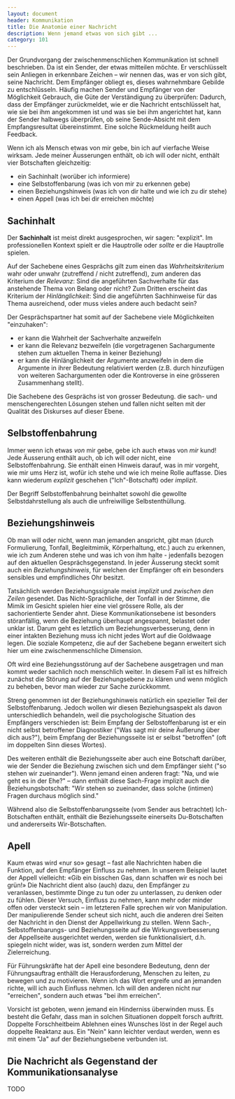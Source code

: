```yaml
---
layout: document
header: Kommunikation
title: Die Anatomie einer Nachricht
description: Wenn jemand etwas von sich gibt ...
category: 101
---
```


Der Grundvorgang der zwischenmenschlichen Kommunikation ist schnell beschrieben. Da ist ein Sender, der etwas mitteilen möchte. Er verschlüsselt sein Anliegen in erkennbare Zeichen – wir nennen das, was er von sich gibt, seine Nachricht. Dem Empfänger obliegt es, dieses wahrnehmbare Gebilde zu entschlüsseln. Häufig machen Sender und Empfänger von der Möglichkeit Gebrauch, die Güte der Verständigung zu überprüfen: Dadurch, dass der Empfänger zurückmeldet, wie er die Nachricht entschlüsselt hat, wie sie bei ihm angekommen ist und was sie bei ihm angerichtet hat, kann der Sender halbwegs überprüfen, ob seine Sende-Absicht mit dem Empfangsresultat übereinstimmt. Eine solche Rückmeldung heißt auch Feedback.

Wenn ich als Mensch etwas von mir gebe, bin ich auf vierfache Weise wirksam. Jede meiner Äusserungen enthält, ob ich will oder nicht, enthält vier Botschaften gleichzeitig:

* ein Sachinhalt (worüber ich informiere)
* eine Selbstoffenbarung (was ich von mir zu erkennen gebe)
* einen Beziehungshinweis (was ich von dir halte und wie ich zu dir stehe)
* einen Appell (was ich bei dir erreichen möchte)

## Sachinhalt

Der **Sachinhalt** ist meist direkt ausgesprochen, wir sagen: "explizit". Im professionellen Kontext spielt er die Hauptrolle oder *sollte* er die Hauptrolle spielen.

Auf der Sachebene eines Gesprächs gilt zum einen das *Wahrheitskriterium* wahr oder unwahr (zutreffend / nicht zutreffend), zum anderen das Kriterium der *Relevanz*: Sind die angeführten Sachverhalte für das anstehende Thema von Belang oder nicht? Zum Dritten erscheint das Kriterium der *Hinlänglichkeit*: Sind die angeführten Sachhinweise für das Thema ausreichend, oder muss vieles andere auch bedacht sein?

Der Gesprächspartner hat somit auf der Sachebene viele Möglichkeiten "einzuhaken":

 * er kann die Wahrheit der Sachverhalte anzweifeln
 * er kann die Relevanz bezweifeln (die vorgetragenen Sachargumente stehen zum aktuellen Thema in keiner Beziehung)
 * er kann die Hinlänglichkeit der Argumente anzweifeln in dem die Argumente in ihrer Bedeutung relativiert werden (z.B. durch hinzufügen von weiteren Sachargumenten oder die Kontroverse in eine grösseren Zusammenhang stellt).

Die Sachebene des Gesprächs ist von grosser Bedeutung. die sach- und menschengerechten Lösungen stehen und fallen nicht selten mit der Qualität des Diskurses auf dieser Ebene.

## Selbstoffenbahrung

Immer wenn ich etwas *von* mir gebe, gebe ich auch etwas von *mir* kund! Jede Äusserung enthält auch, ob ich will oder nicht, eine Selbstoffenbahrung. Sie enthält einen Hinweis darauf, was in mir vorgeht, wie mir ums Herz ist, wofür ich stehe und wie ich meine Rolle auffasse. Dies kann wiederum *explizit* geschehen ("Ich"-Botschaft) oder *implizit*.

Der Begriff Selbstoffenbahrung beinhaltet sowohl die gewollte Selbstdahrstellung als auch die unfreiwillige Selbstenthüllung.

## Beziehungshinweis

Ob man will oder nicht, wenn man jemanden anspricht, gibt man (durch Formulierung, Tonfall, Begleitmimik, Körperhaltung, etc.) auch zu erkennen, wie ich zum Anderen stehe und was ich von ihm halte - jedenfalls bezogen auf den aktuellen Gesprächsgegenstand. In jeder Äusserung steckt somit auch ein *Beziehungshinweis*, für welchen der Empfänger oft ein besonders sensibles und empfindliches Ohr besitzt.

Tatsächlich werden Beziehungssignale meist *implizit* und *zwischen den Zeilen* gesendet. Das Nicht-Sprachliche, der Tonfall in der Stimme, die Mimik im Gesicht spielen hier eine viel grössere Rolle, als der sachorientierte Sender ahnt. Diese Kommunikationsebene ist besonders störanfällig, wenn die Beziehung überhaupt angespannt, belastet oder unklar ist. Darum geht es letztlich um Beziehungsverbesserung, denn in einer intakten Beziehung muss ich nicht jedes Wort auf die Goldwaage legen. Die soziale Kompetenz, die auf der Sachebene begann erweitert sich hier um eine zwischenmenschliche Dimension.

Oft wird eine Beziehungsstörung auf der Sachebene ausgetragen und man kommt weder sachlich noch menschlich weiter. In diesem Fall ist es hilfreich zunächst die Störung auf der Beziehungsebene zu klären und wenn möglich zu beheben, bevor man wieder zur Sache zurückkommt.

Streng genommen ist der Beziehungshinweis natürlich ein spezieller Teil der Selbstoffenbarung. Jedoch wollen wir diesen Beziehungsaspekt als davon unterschiedlich behandeln, weil die psychologische Situation des Empfängers verschieden ist: Beim Empfang der Selbstoffenbarung ist er ein nicht selbst betroffener Diagnostiker ("Was sagt mir deine Äußerung über dich aus?"), beim Empfang der Beziehungsseite ist er selbst "betroffen" (oft im doppelten Sinn dieses Wortes).

Des weiteren enthält die Beziehungsseite aber auch eine Botschaft darüber, wie der Sender die Beziehung zwischen sich und dem Empfänger sieht ("so stehen wir zueinander"). Wenn jemand einen anderen fragt: "Na, und wie geht es in der Ehe?" – dann enthält diese Sach-Frage implizit auch die Beziehungsbotschaft: "Wir stehen so zueinander, dass solche (intimen) Fragen durchaus möglich sind."

Während also die Selbstoffenbarungsseite (vom Sender aus betrachtet) Ich-Botschaften enthält, enthält die Beziehungsseite einerseits Du-Botschaften und andererseits Wir-Botschaften.

## Apell

Kaum etwas wird «nur so» gesagt – fast alle Nachrichten haben die Funktion, auf den Empfänger Einfluss zu nehmen. In unserem Beispiel lautet der Appell vielleicht: «Gib ein bisschen Gas, dann schaffen wir es noch bei grün!» Die Nachricht dient also (auch) dazu, den Empfänger zu veranlassen, bestimmte Dinge zu tun oder zu unterlassen, zu denken oder zu fühlen. Dieser Versuch, Einfluss zu nehmen, kann mehr oder minder offen oder versteckt sein – im letzteren Falle sprechen wir von Manipulation. Der manipulierende Sender scheut sich nicht, auch die anderen drei Seiten der Nachricht in den Dienst der Appellwirkung zu stellen. Wenn Sach-, Selbstoffenbarungs- und Beziehungsseite auf die Wirkungsverbesserung der Appellseite ausgerichtet werden, werden sie funktionalisiert, d.h. spiegeln nicht wider, was ist, sondern werden zum Mittel der Zielerreichung.

Für Führungskräfte hat der Apell eine besondere Bedeutung, denn der Führungsauftrag enthällt die Herausforderung, Menschen zu leiten, zu bewegen und zu motivieren. Wenn ich das Wort ergreife und an jemanden richte, will ich auch Einfluss nehmen. Ich will den anderen nicht nur "erreichen", sondern auch etwas "bei ihm erreichen".

Vorsicht ist geboten, wenn jemand ein Hinderniss überwinden muss. Es besteht die Gefahr, dass man in solchen Situationen doppelt forsch auftritt. Doppelte Forschheitbeim Ablehnen eines Wunsches löst in der Regel auch doppelte Reaktanz aus. Ein "Nein" kann leichter verdaut werden, wenn es mit einem "Ja" auf der Beziehungsebene verbunden ist.

## Die Nachricht als Gegenstand der Kommunikationsanalyse

TODO

<!--

## Grundlagen der Kommunikationspsychologie

#### Apell

Auf der anderen Seite sollte eine Führungskraft auch das Appell-Ohr gut ausbilden. Welche Wünsche und Erwartungen werden an mich, offen oder verdeckt, herangetragen? Es geht dabei darum, ein offenes Ohr für Wünsche zu entwickeln. Nicht, um sie unbedingt alle zu erfüllen, sondern um sie zu kennen, sich mit ihnen auseinander zu setzen und dem Mitarbeiter gehör zu verschaffen. Dieses "Gehör", dieses "Ernst genommen werden" kann wichtiger sein als die Wunscherfüllung selbst.

**TODO: alles in der 3. Form (ohne ich)**

### Teufelskreise

Wir kommen nun von der *Kommunikation* zur *Interaktion*, dem Hin und Her von Äusserung und Antwort, von Aktion und Reaktion. Im Unterschied zu Theorien und Mo, die das seelische Geschehen des Individuums in den Block nehmen (Klassische Psychoanalyse, Indiviualpsychologie, Humanistische PsychologieI, wirft das folgende Schema einen Block auf das *Zwischen*-Menschliche, auf die Beziehungsdynamik. Dies ist die Blickrichtung der Systemischen Psychologie, so genannt, weil sie das Verhalten und Erleben des Menschen nicht aus seiner innerseelischen Dynamik begreift, sondern aus den Gegebenheiten des sozialen Systems, innerhalb dessen er seinen Platz hat.

Die «Systemtherapie» geht davon aus, dass die Ursache von Kommunikationsschwierigkeiten nicht (in erster Linie) beim einzelnen Menschen zu suchen sind, sondern im (Fehl-)Funktionieren des ganzen Regelsystems. Keiner ist "schuldig", sondern alle spielen nach den geltenden Regeln, niemand ist "krank", "pathologisch", "unreif" oder "bösartig", sondern der Einzelne zeigt ein Symptom, das für die Erhaltung des Gesamtsystems auf verborgene Weise unentbehrlich ist; unter diesem Blickwinkel ist der Fehler nicht länger beim Einzelnen, sondern im Regelkreis des Miteinander-Agierens und Aufeinander-Reagierens zu suchen.

Das folgende Schema ist vor allem für die Erfassung der Situation der Beziehung zweier Menschen elementar:

<div class="mb-4 mt-4 mx-auto d-flex justify-content-center flex-wrap">
<img class="border" width="150px" data-width="10" data-height="10" data-action="zoom" src="../assets/img/documents/teufelskreis_allgemein.jpg">
</div>

In diesem Modell gibt es keinen Anfang und kein Ende. Die Wahrnehmung bzw. die

### Das innere Team

TODO S. 45

### Das Werte- und Entwicklungsquadrat

TODO S. 52

### Situationsmodell

TODO S. 59

-->